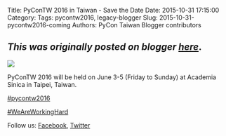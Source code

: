Title: PyConTW 2016 in Taiwan - Save the Date
Date: 2015-10-31 17:15:00
Category:
Tags: pycontw2016, legacy-blogger
Slug: 2015-10-31-pycontw2016-coming
Authors: PyCon Taiwan Blogger contributors

*This was originally posted on blogger [here](https://pycontw.blogspot.com/2015/10/pycontw2016-coming.html)*.
---

[![](https://1.bp.blogspot.com/-Z1sbfl8VgB0/VjSDdROwBsI/AAAAAAAADx0/pK75rltzlPM/s400/CIMG2381.JPG)](https://1.bp.blogspot.com/-Z1sbfl8VgB0/VjSDdROwBsI/AAAAAAAADx0/pK75rltzlPM/s1600/CIMG2381.JPG)



PyConTW 2016 will be held on June 3-5 (Friday to Sunday) at Academia Sinica in Taipei, Taiwan.  


[#pycontw2016](https://twitter.com/hashtag/pycontw2016?src=hash)



[#WeAreWorkingHard](https://twitter.com/hashtag/WeAreWorkingHard?src=hash)  










Follow us: [Facebook](https://www.facebook.com/pycontw/), [Twitter](https://twitter.com/PyConTW)  

